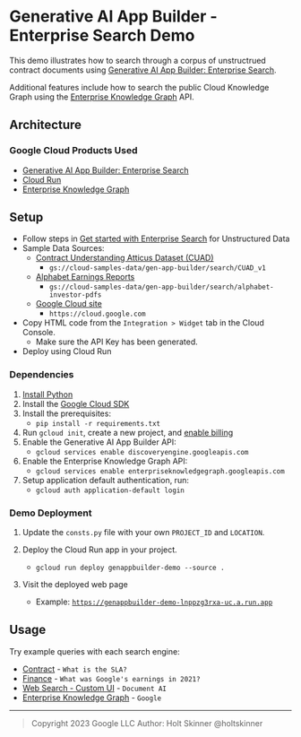 # Generative AI App Builder - Enterprise Search Demo

This demo illustrates how to search through a corpus of unstructrued contract documents using [Generative AI App Builder: Enterprise Search][1].

Additional features include how to search the public Cloud Knowledge Graph using the [Enterprise Knowledge Graph][3] API.

## Architecture

### Google Cloud Products Used

- [Generative AI App Builder: Enterprise Search][1]
- [Cloud Run][2]
- [Enterprise Knowledge Graph][3]

[1]: https://cloud.google.com/generative-ai-app-builder/docs/overview
[2]: https://cloud.google.com/run
[3]: https://cloud.google.com/enterprise-knowledge-graph/docs/overview

## Setup

- Follow steps in [Get started with Enterprise Search](https://cloud.google.com/generative-ai-app-builder/docs/try-enterprise-search) for Unstructured Data
- Sample Data Sources:
  - [Contract Understanding Atticus Dataset (CUAD)](https://www.atticusprojectai.org/cuad)
    - `gs://cloud-samples-data/gen-app-builder/search/CUAD_v1`
  - [Alphabet Earnings Reports](https://abc.xyz/investor/)
    - `gs://cloud-samples-data/gen-app-builder/search/alphabet-investor-pdfs`
  - [Google Cloud site](https://cloud.google.com)
    - `https://cloud.google.com`
- Copy HTML code from the `Integration > Widget` tab in the Cloud Console.
  - Make sure the API Key has been generated.
- Deploy using Cloud Run

### Dependencies

1. [Install Python](https://www.python.org/downloads/)
2. Install the [Google Cloud SDK](https://cloud.google.com/sdk/docs/install)
3. Install the prerequisites:
   - `pip install -r requirements.txt`
4. Run `gcloud init`, create a new project, and
    [enable billing](https://cloud.google.com/billing/docs/how-to/modify-project#enable_billing_for_a_project)
5. Enable the Generative AI App Builder API:
   - `gcloud services enable discoveryengine.googleapis.com`
6. Enable the Enterprise Knowledge Graph API:
   - `gcloud services enable enterpriseknowledgegraph.googleapis.com`
7. Setup application default authentication, run:
   - `gcloud auth application-default login`

### Demo Deployment

1. Update the `consts.py` file with your own `PROJECT_ID` and `LOCATION`.

1. Deploy the Cloud Run app in your project.
   - `gcloud run deploy genappbuilder-demo --source .`

1. Visit the deployed web page
   - Example: [`https://genappbuilder-demo-lnppzg3rxa-uc.a.run.app`](https://genappbuilder-demo-lnppzg3rxa-uc.a.run.app)

## Usage

Try example queries with each search engine:

- [Contract][contract] - `What is the SLA?`
- [Finance][finance] - `What was Google's earnings in 2021?`
- [Web Search - Custom UI][websearch] - `Document AI`
- [Enterprise Knowledge Graph][ekg] - `Google`

-----

> Copyright 2023 Google LLC
> Author: Holt Skinner @holtskinner

[contract]: https://genappbuilder-demo-lnppzg3rxa-uc.a.run.app/
[finance]: https://genappbuilder-demo-lnppzg3rxa-uc.a.run.app/finance
[websearch]: https://genappbuilder-demo-lnppzg3rxa-uc.a.run.app/search
[ekg]: https://genappbuilder-demo-lnppzg3rxa-uc.a.run.app/ekg
